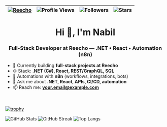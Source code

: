 | [![Reecho](https://img.shields.io/badge/COMPANY-REECHO-blue.svg)](https://shields.io/) | ![Profile Views](https://komarev.com/ghpvc/?username=dirambora&color=green) | ![Followers](https://img.shields.io/github/followers/dirambora) | ![Stars](https://img.shields.io/github/stars/dirambora?label=Profile%20Stars&logo=github) |
--| --| --| --|

<h1 align="center">Hi 👋, I'm Nabil</h1>
<h3 align="center">Full-Stack Developer at Reecho — .NET • React • Automation (n8n)</h3>

- 🔭 Currently building **full-stack projects at Reecho**
- ⚙️ Stack: **.NET (C#), React, REST/GraphQL, SQL**
- 🤖 Automations with **n8n** (workflows, integrations, bots)
- 💬 Ask me about **.NET, React, APIs, CI/CD, automation**
- 📫 Reach me: **your.email@example.com**

<br/>

[![trophy](https://github-profile-trophy.vercel.app/?username=dirambora&margin-w=8&no-frame=true&no-bg=true)](https://github.com/ryo-ma/github-profile-trophy)

![GitHub Stats](https://github-readme-stats.vercel.app/api?username=dirambora&show_icons=true&hide_border=true)
![GitHub Streak](https://streak-stats.demolab.com?user=dirambora&hide_border=true)
![Top Langs](https://github-readme-stats.vercel.app/api/top-langs/?username=dirambora&layout=compact&hide_border=true)
